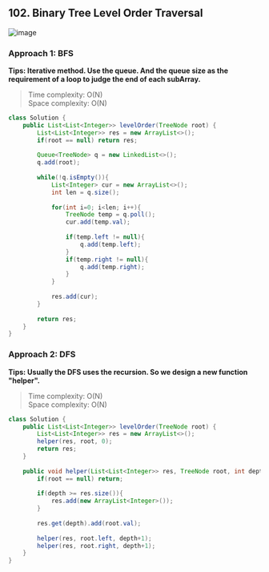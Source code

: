 ## 102. Binary Tree Level Order Traversal
![image](https://user-images.githubusercontent.com/30597963/56422550-98f38700-62da-11e9-971d-87d5a9c13828.png)
### Approach 1: BFS
**Tips: Iterative method. Use the queue. And the queue size as the requirement of a loop to judge the end of each subArray.**
>Time complexity: O(N)  
Space complexity: O(N)
```java
class Solution {
    public List<List<Integer>> levelOrder(TreeNode root) {        
        List<List<Integer>> res = new ArrayList<>();
        if(root == null) return res;
        
        Queue<TreeNode> q = new LinkedList<>();
        q.add(root);
        
        while(!q.isEmpty()){
            List<Integer> cur = new ArrayList<>();
            int len = q.size();
            
            for(int i=0; i<len; i++){
                TreeNode temp = q.poll();
                cur.add(temp.val);
                
                if(temp.left != null){
                    q.add(temp.left);
                }
                if(temp.right != null){
                    q.add(temp.right);
                }
            }
            
            res.add(cur);
        }
        
        return res;
    }
}
```
### Approach 2: DFS
**Tips: Usually the DFS uses the recursion. So we design a new function "helper".**
>Time complexity: O(N)  
Space complexity: O(N)
```java
class Solution {
    public List<List<Integer>> levelOrder(TreeNode root) {
        List<List<Integer>> res = new ArrayList<>();
        helper(res, root, 0);
        return res;
    }
    
    public void helper(List<List<Integer>> res, TreeNode root, int depth){
        if(root == null) return;
        
        if(depth >= res.size()){
            res.add(new ArrayList<Integer>());
        }
        
        res.get(depth).add(root.val);
        
        helper(res, root.left, depth+1);
        helper(res, root.right, depth+1);
    }
}
```









